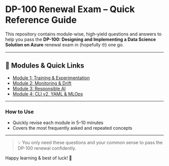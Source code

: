 # DP-100 Renewal Exam – Quick Reference Guide

This repository contains module-wise, high-yield questions and answers to help you pass the **DP-100: Designing and Implementing a Data Science Solution on Azure** renewal exam in (hopefully 🤓) one go.

---

## 📘 Modules & Quick Links

- [Module 1: Training & Experimentation](Module1_Training_and_Experimentation.md)
- [Module 2: Monitoring & Drift](Module2_Monitoring_and_Drift.md)
- [Module 3: Responsible AI](Module3_Responsible_AI.md)
- [Module 4: CLI v2, YAML & MLOps](Module4_CLI_YAML_MLOps.md)

---

### How to Use

- Quickly revise each module in 5–10 minutes
- Covers the most frequently asked and repeated concepts

---

> 💡 You only need these questions and your common sense to pass the DP-100 renewal confidently.

Happy learning & best of luck! 🥳

